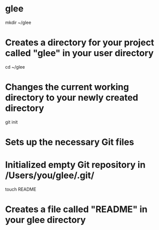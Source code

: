 glee
====
mkdir ~/glee
# Creates a directory for your project called "glee" in your user directory

cd ~/glee
# Changes the current working directory to your newly created directory

git init
# Sets up the necessary Git files
# Initialized empty Git repository in /Users/you/glee/.git/

touch README
# Creates a file called "README" in your glee directory
